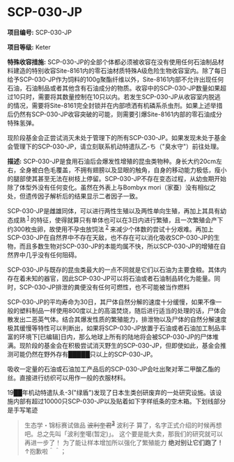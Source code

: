 # SCP-030-JP

**项目编号:**  SCP-030-JP

**项目等级:**  Keter

**特殊收容措施:**  SCP-030-JP的全部个体都必须被收容在没有使用任何石油制品材料建造的特别收容Site-8161内的零石油材质特殊A级危险生物收容室内。除了每日给予SCP-030-JP作为饲料的100g聚酯纤维以外，Site-8161内部不允许出现任何石油，石油制品或者其他含有石油成分的物质。收容中的SCP-030-JP数量如果超过10只时，需要将其数量控制在10只以内。若发生SCP-030-JP从收容室内脱逃的情况，需要将Site-8161完全封锁并在内部喷洒有机磷系杀虫剂。如果上述举措后仍然有SCP-030-JP收容突破的可能，则需要引爆Site-8161内部的零石油成分特殊氢弹。

现阶段基金会正尝试消灭未处于管理下的所有SCP-030-JP。如果发现未处于基金会管理下的SCP-030-JP，请立刻联系机动特遣队乙-ち（"臭水守"）前往处理。

**描述:**  SCP-030-JP是食用石油后会爆发性增殖的昆虫类物种。身长大约20cm左右，全身被白色毛覆盖，不拥有翅膀以及显眼的触角，自身的移动能力极低，瘦小的腿部使其甚至无法在树枝上停留。SCP-030-JP不存在变态过程，从幼虫期开始除了体型外没有任何变化。虽然在外表上与Bombyx mori（家蚕）没有相似之处，但遗传因子解析后的结果显示二者因子一致。

SCP-030-JP是雌雄同体，可以进行两性生殖以及两性单向生殖，再加上其具有幼态成熟<sup class='footnoteref'>
 <a shape='rect' class='footnoteref' id='footnoteref-1' href='javascript:;' onclick='WIKIDOT.page.utils.scrollToReference(&apos;footnote-1&apos;)'>1</a>
</sup>的特征，使得就算只有单体也可以在3日内进行繁殖，且一次繁殖会产下约300枚虫卵，故使用不孕虫放饲法<sup class='footnoteref'>
 <a shape='rect' class='footnoteref' id='footnoteref-2' href='javascript:;' onclick='WIKIDOT.page.utils.scrollToReference(&apos;footnote-2&apos;)'>2</a>
</sup>来减少个体数的尝试十分艰难。再加上SCP-030-JP在自然界中不存在天敌，也不存在可以消化吸收SCP-030-JP的生物，而且多数生物对SCP-030-JP的本能均属不快，所以SCP-030-JP的增殖在自然界中几乎没有任何阻碍。

SCP-030-JP与既存的昆虫类最大的一点不同就是它们以石油为主要食粮。其体内存在着未知的器官，因此SCP-030-JP可以将石油或者石油制品转化为能量。同时，SCP-030-JP排泄的粪便没有任何可燃性，也不可能被当作燃料

SCP-030-JP的平均寿命为30日，其尸体自然分解的速度十分缓慢，如果不像一般的塑料制品一样使用800度以上的高温焚烧，随后进行适当的处理的话，尸体会散发出二恶英气体。结合其爆发性质的繁殖能力，排泄物以及尸体的自然分解速度极其缓慢等特性可以判断出，如果将SCP-030-JP放置于石油或者石油加工制品丰富的环境下[已编辑]日内，那么地球上所有的陆地将会被SCP-030-JP的尸体堆满。现阶段的基金会在积极尝试消灭野生的SCP-030-JP，但即使如此，基金会推测可能仍然在野外存有█████只以上的SCP-030-JP。

吸收一定量的石油或石油加工产品后的SCP-030-JP会吐出聚对苯二甲酸乙酯的丝。直接进行纺织可以用作一般的衣服材料。

19██年机动特遣队ゑ-3("绿盾")发现了日本生类创研废弃的一处研究设施。该设施内部有超过10000只SCP-030-JP以及贴着如下字样纸条的空木箱。下划线部分是手写笔迹


> 生态学・锦标赛试做品
<span style='text-decoration: line-through;'>&#27874;&#21033;&#22862;&#21531;<sup class='footnoteref'><a shape='rect' class='footnoteref' id='footnoteref-3' href='javascript:;' onclick='WIKIDOT.page.utils.scrollToReference(&apos;footnote-3&apos;)'>3</a></sup></span> 波利子 算了，名字正式介绍的时候再想吧。总之先叫「波利奎噶(暂定)」。
这个要是能大卖，那我们的研究就可以再进一步了！
为了能让样本增加所以强化了繁殖能力
**绝对别让它们跑了！** 
　　　　　↑抱歉啦＾＾；
> 

